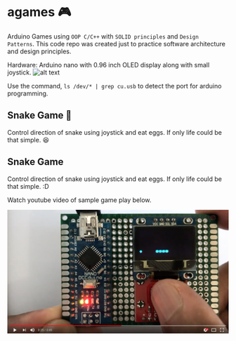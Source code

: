 # agames :video_game:

Arduino Games using `OOP C/C++` with `SOLID principles` and `Design Patterns`.
This code repo was created just to practice software architecture and design principles.

Hardware:
Arduino nano with 0.96 inch OLED display along with small joystick.
![alt text](https://github.com/SaeedYasin/agames/blob/master/images/SnakeGame.gif?raw=true)

Use the command, `ls /dev/* | grep cu.usb` to detect the port for arduino programming.

## Snake Game :snake:

Control direction of snake using joystick and eat eggs. If only life could be that simple. :satisfied:

## Snake Game

Control direction of snake using joystick and eat eggs. If only life could be that simple. :D

Watch youtube video of sample game play below.

[![Snake Game Play](https://github.com/SaeedYasin/agames/blob/master/images/Snake%20Game%20Youtube%20Thumbnail.png?raw=true)](https://www.youtube.com/watch?v=ztqpjjEvm6k)

